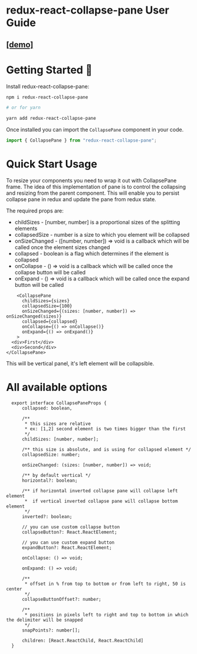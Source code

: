 # redux-react-collapse-pane User Guide

## [[demo]](https://codesandbox.io/s/redux-react-collapse-pane-demo-7gnk4)

# Getting Started :rocket:

Install redux-react-collapse-pane:
```bash
npm i redux-react-collapse-pane

# or for yarn

yarn add redux-react-collapse-pane
```
Once installed you can import the `CollapsePane` component in your code.

```ts
import { CollapsePane } from "redux-react-collapse-pane";
```
# Quick Start Usage

To resize your components you need to wrap it out with CollapsePane frame. 
The idea of this implementation of pane is to control the collapsing and resizing from the parent component.
This will enable you to persist collapse pane in redux and update the pane from redux state.

The required props are:
- childSizes - [number, number] is a proportional sizes of the splitting elements
- collapsedSize - number is a size to which you element will be collapsed
- onSizeChanged - ([number, number]) => void is a callback which will be called once the element sizes changed
- collapsed - boolean is a flag which determines if the element is collapsed
- onCollapse - () => void is a callback which will be called once the collapse button will be called
- onExpand - () => void is a callback which will be called once the expand button will be called

```tsx
    <CollapsePane
      childSizes={sizes}
      collapsedSize={100}
      onSizeChanged={(sizes: [number, number]) => onSizeChanged(sizes)}
      collapsed={collapsed}
      onCollapse={() => onCollapse()}
      onExpand={() => onExpand()}
    >
  <div>First</div>
  <div>Second</div>
</CollapsePane>
```
This will be vertical panel, it's left element will be collapsible.

# All available options

```tsx
  export interface CollapsePaneProps {
      collapsed: boolean,

      /**
       * this sizes are relative
       * ex: [1,2] second element is two times bigger than the first
       */
      childSizes: [number, number];

      /** this size is absolute, and is using for collapsed element */
      collapsedSize: number;

      onSizeChanged: (sizes: [number, number]) => void;

      /** by default vertical */
      horizontal?: boolean;

      /** if horizontal inverted collapse pane will collapse left element
       *  if vertical inverted collapse pane will collapse bottom element
       */
      inverted?: boolean;

      // you can use custom collapse button
      collapseButton?: React.ReactElement;

      // you can use custom expand button
      expandButton?: React.ReactElement;

      onCollapse: () => void;

      onExpand: () => void;

      /**
       * offset in % from top to bottom or from left to right, 50 is center
       */
      collapseButtonOffset?: number;

      /**
       * positions in pixels left to right and top to bottom in which the delimiter will be snapped
       */
      snapPoints?: number[];

      children: [React.ReactChild, React.ReactChild]
  }
```